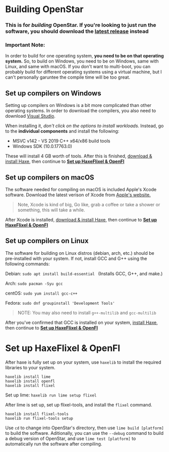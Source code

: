 

# Building OpenStar
### This is for *building* OpenStar. If you're looking to just run the software, you should download the [latest release](https://github.com/mewtek/OpenStar/releases) instead

### Important Note:
In order to build for one operating system, **you need to be on that operating system.** So, to build on Windows, you need to be on Windows, same with Linux, and same with macOS. If you don't want to multi-boot, you can probably build for different operating systems using a virtual machine, but I can't personally garuntee the compile time will be too great.

## Set up compilers on Windows
Setting up compilers on Windows is a bit more complicated than other operating systems. In order to download the compilers, you also need to download [Visual Studio](https://visualstudio.microsoft.com/downloads/). 

When installing it, *don't click on the options to install workloads.* Instead, go to the **individual components** and install the following:

 - MSVC v142 - VS 2019 C++ x64/x86 build tools
 - Windows SDK (10.0.17763.0)

These will install 4 GB worth of tools. After this is finished, [download & install Haxe](https://haxe.org/download/), then continue to **[Set up HaxeFlixel & OpenFl](#set-up-haxeflixel--openfl)**

## Set up compilers on macOS
The software needed for compiling on macOS is included Apple's Xcode software. Download the latest verison of Xcode from [Apple's website.](https://developer.apple.com/xcode/) 
> Note, Xcode is kind of big, Go like, grab a coffee or take a shower or something, this will take a while.

After Xcode is installed, [download & install Haxe](https://haxe.org/download/), then continue to **[Set up HaxeFlixel & OpenFl](#set-up-haxeflixel--openfl)**

## Set up compilers on Linux
The software for building on Linux distros (debian, arch, etc.) should be pre-installed with your system. If not, install GCC and G++ using the following commands:

Debian: ``sudo apt install build-essential `` (Installs GCC, G++, and make.)

Arch: ``sudo pacman -Syu gcc``

centOS: ``sudo yum install gcc-c++``

Fedora: ``sudo dnf groupinstall 'Development Tools'``

> NOTE: You may also need to install ``g++-multilib`` and ``gcc-multilib``

After you've confirmed that GCC is installed on your system, [install Haxe](https://haxe.org/download/linux/), then continue to **[Set up HaxeFlixel & OpenFl](#set-up-haxeflixel--openfl)**


# Set up HaxeFlixel & OpenFl
After haxe is fully set up on your system, use ``haxelib`` to install the required libraries to your system.
```
haxelib install lime
haxelib install openfl
haxelib install flixel
```
Set up lime:
``haxelib run lime setup flixel``

After lime is set up, set up flixel-tools, and install the ``flixel`` command.
```
haxelib install flixel-tools
haxelib run flixel-tools setup
```

Use ``cd`` to change into OpenStar's directory, then use ``lime build [platform]`` to build the software. 
Aditionally, you can use the ``--debug`` command to build a debug version of OpenStar, and use ``lime test [platform]`` to automatically run the software after compiling.









